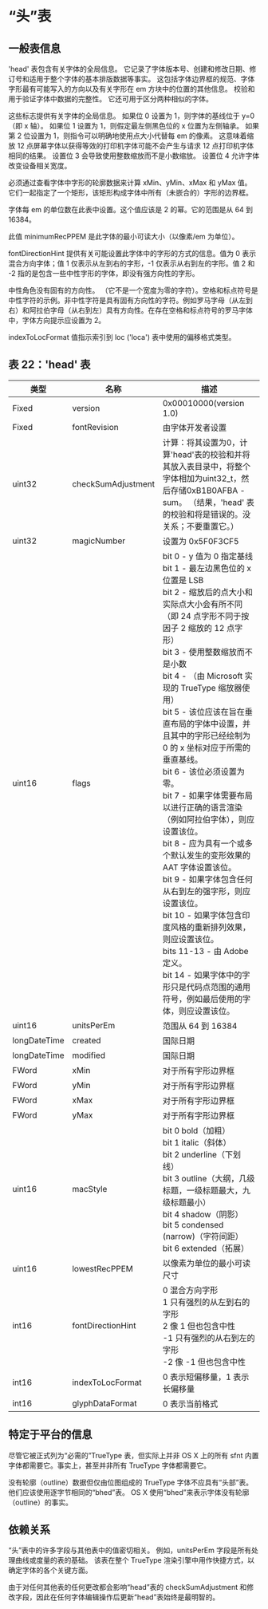 # “头”表

## 一般表信息

'head' 表包含有关字体的全局信息。 它记录了字体版本号、创建和修改日期、修订号和适用于整个字体的基本排版数据等事实。 这包括字体边界框的规范、字体字形最有可能写入的方向以及有关字形在 em 方块中的位置的其他信息。 校验和用于验证字体中数据的完整性。 它还可用于区分两种相似的字体。

这些标志提供有关字体的全局信息。 如果位 0 设置为 1，则字体的基线位于 y=0（即 x 轴）。 如果位 1 设置为 1，则假定最左侧黑色位的 x 位置为左侧轴承。 如果第 2 位设置为 1，则指令可以明确地使用点大小代替每 em 的像素。 这意味着缩放 12 点屏幕字体以获得等效的打印机字体可能不会产生与请求 12 点打印机字体相同的结果。 设置位 3 会导致使用整数缩放而不是小数缩放。 设置位 4 允许字体改变设备相关宽度。

必须通过查看字体中字形的轮廓数据来计算 xMin、yMin、xMax 和 yMax 值。 它们一起指定了一个矩形，该矩形构成字体中所有（未嵌合的）字形的边界框。

字体每 em 的单位数在此表中设置。这个值应该是 2 的幂。它的范围是从 64 到 16384。

此值 minimumRecPPEM 是此字体的最小可读大小（以像素/em 为单位）。

fontDirectionHint 提供有关可能设置此字体中的字形的方式的信息。值为 0 表示混合方向字体；值 1 仅表示从左到右的字形，-1 仅表示从右到左的字形。值 2 和 -2 指的是包含一些中性字形的字体，即没有强方向性的字形。

中性角色没有固有的方向性。 （它不是一个宽度为零的字符）。空格和标点符号是中性字符的示例。非中性字符是具有固有方向性的字符。例如罗马字母（从左到右）和阿拉伯字母（从右到左）具有方向性。在存在空格和标点符号的罗马字体中，字体方向提示应设置为 2。

indexToLocFormat 值指示索引到 loc ('loca') 表中使用的偏移格式类型。

## 表 22：'head' 表
|类型|名称|描述|
|-|-|-|
|Fixed|version|0x00010000(version 1.0)|
|Fixed|fontRevision|由字体开发者设置|
|uint32|checkSumAdjustment|计算：将其设置为0，计算'head'表的校验和并将其放入表目录中，将整个字体相加为uint32_t，然后存储0xB1B0AFBA - sum。 （结果，'head' 表的校验和将是错误的。没关系；不要重置它。）
|uint32|magicNumber|设置为 0x5F0F3CF5|
|uint16|flags|bit 0 - y 值为 0 指定基线<br>bit 1 - 最左边黑色位的 x 位置是 LSB<br>bit 2 - 缩放后的点大小和实际点大小会有所不同（即 24 点字形不同于按因子 2 缩放的 12 点字形）<br>bit 3 - 使用整数缩放而不是小数<br>bit 4 - （由 Microsoft 实现的 TrueType 缩放器使用）<br>bit 5 - 该位应该在旨在垂直布局的字体中设置，并且其中的字形已经绘制为 0 的 x 坐标对应于所需的垂直基线。<br>bit 6 - 该位必须设置为零。<br>bit 7 - 如果字体需要布局以进行正确的语言渲染（例如阿拉伯字体），则应设置该位。<br>bit 8 - 应为具有一个或多个默认发生的变形效果的 AAT 字体设置该位。<br>bit 9 - 如果字体包含任何从右到左的强字形，则应设置该位。<br>bit 10 - 如果字体包含印度风格的重新排列效果，则应设置该位。<br>bits 11-13 - 由 Adobe 定义。<br>bit 14 - 如果字体中的字形只是代码点范围的通用符号，例如最后使用的字体，则应设置该位。
|uint16|unitsPerEm|范围从 64 到 16384|
|longDateTime|created|国际日期|
|longDateTime|modified|国际日期|
|FWord|xMin|对于所有字形边界框|
|FWord|yMin|对于所有字形边界框|
|FWord|xMax|对于所有字形边界框|
|FWord|yMax|对于所有字形边界框|
|uint16|macStyle|bit 0 bold（加粗）<br>bit 1 italic（斜体）<br>bit 2 underline（下划线）<br>bit 3 outline（大纲，几级标题，一级标题最大，九级标题最小）<br>bit 4 shadow（阴影）<br>bit 5 condensed (narrow)（字符间距）<br>bit 6 extended（拓展）|
uint16|lowestRecPPEM|以像素为单位的最小可读尺寸|
int16|fontDirectionHint|0 混合方向字形<br>1 只有强烈的从左到右的字形<br>2 像 1 但也包含中性<br>-1 只有强烈的从右到左的字形<br>-2 像 -1 但也包含中性
int16|indexToLocFormat|0 表示短偏移量，1 表示长偏移量|
int16|glyphDataFormat|0 表示当前格式|

## 特定于平台的信息

尽管它被正式列为“必需的”TrueType 表，但实际上并非 OS X 上的所有 sfnt 内置字体都需要它。事实上，甚至并非所有 TrueType 字体都需要它。

没有轮廓（outline）数据但仅由位图组成的 TrueType 字体不应具有“头部”表。 他们应该使用逐字节相同的“bhed”表。 OS X 使用“bhed”来表示字体没有轮廓（outline）的事实。

## 依赖关系

“头”表中的许多字段与其他表中的值密切相关。 例如，unitsPerEm 字段是所有处理曲线或度量的表的基础。 该表在整个 TrueType 渲染引擎中用作快捷方式，以确定字体的各个关键方面。

由于对任何其他表的任何更改都会影响“head”表的 checkSumAdjustment 和修改字段，因此在任何字体编辑操作后更新“head”表始终是最明智的。